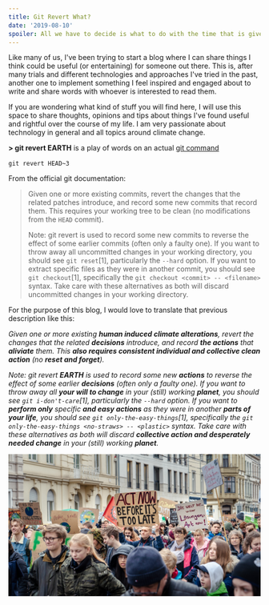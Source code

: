 ```yaml
---
title: Git Revert What?
date: '2019-08-10'
spoiler: All we have to decide is what to do with the time that is given us.
---
```


Like many of us, I've been trying to start a blog where I can share things I think could be useful (or entertaining) for someone out there. This is, after many trials and different technologies and approaches I've tried in the past, another one to implement something I feel inspired and engaged about to write and share words with whoever is interested to read them.

If you are wondering what kind of stuff you will find here, I will use this space to share thoughts, opinions and tips about things I've found useful and rightful over the course of my life. I am very passionate about technology in general and all topics around climate change.


**> git revert EARTH** is a play of words on an actual [git command](https://git-scm.com/docs/git-revert) 
```
git revert HEAD~3
```
From the official git documentation:

>Given one or more existing commits, revert the changes that the related patches introduce, and record some new commits that record them. This requires your working tree to be clean (no modifications from the `HEAD` commit).
>
>Note: git revert is used to record some new commits to reverse the effect of some earlier commits (often only a faulty one). If you want to throw away all uncommitted changes in your working directory, you should see `git reset`[1], particularly the `--hard` option. If you want to extract specific files as they were in another commit, you should see `git checkout`[1], specifically the `git checkout <commit> -- <filename>` syntax. Take care with these alternatives as both will discard uncommitted changes in your working directory.

For the purpose of this blog, I would love to translate that previous description like this:

_Given one or more existing **human induced climate alterations**, revert the changes that the related **decisions** introduce, and record **the actions** that **aliviate** them. This **also requires consistent individual and collective clean action** (no **reset and forget**)._

_Note: git revert **EARTH** is used to record some new **actions** to reverse the effect of some earlier **decisions** (often only a faulty one). If you want to throw away all **your will to change** in your (still) working **planet**, you should see `git i-don't-care`[1], particularly the `--hard` option. If you want to **perform only** specific **and easy actions** as they were in another **parts of your life**, you should see `git only-the-easy-things`[1], specifically the `git only-the-easy-things <no-straws> -- <plastic>` syntax. Take care with these alternatives as both will discard **collective action and desperately needed change** in your (still) working **planet**._

![Street protest with a sign displaying: Time is running out](./mika-baumeister-HR8IqMQNT8M-unsplash.jpg "Photo by Mika Baumeister on Unsplash")
